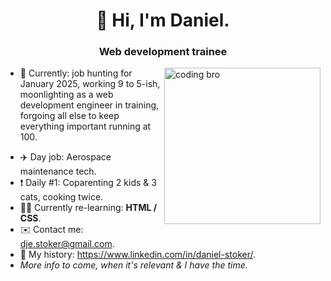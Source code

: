 
<!-- **D-Stoker/D-Stoker** is a ✨ _special_ ✨ repository because its `README.md` (this file) appears on your GitHub profile. -->

<h1 align="center">👋 Hi, I'm Daniel.</h1>
<h3 align="center">Web development trainee</h3>
<img align="right" alt="coding bro" width="250" src="https://media3.giphy.com/media/v1.Y2lkPTc5MGI3NjExbzBtYWlwcTVlMWh6cWdvMWFrcTB1MzNzeGU2bnF1MGdrenljNnk3MiZlcD12MV9pbnRlcm5hbF9naWZfYnlfaWQmY3Q9Zw/qgQUggAC3Pfv687qPC/giphy.webp">

<ul>
  <li>🔭 Currently: job hunting for January 2025, working 9 to 5-ish, moonlighting as a web development engineer in training, forgoing all else to keep everything important running at 100.</li>
</ul>
<ul>
  <li>✈️ Day job: Aerospace maintenance tech.</li>
  <li>❗ Daily #1: Coparenting 2 kids & 3 cats, cooking twice.</li>
  <li>🧑‍💻 Currently re-learning: <strong>HTML / CSS</strong>.</li>
  <li>✉️ Contact me: <a href="mailto:dje.stoker@gmail.com" target="_blank">dje.stoker@gmail.com</a>.</li>
  <li>📝 My history: <a href="https://www.linkedin.com/in/daniel-stoker/" target="_blank">https://www.linkedin.com/in/daniel-stoker/</a>.</li>
  <li><em>More info to come, when it's relevant & I have the time.</em></li>
</ul>
